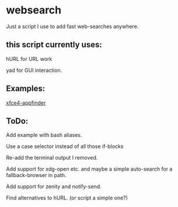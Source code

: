 # websearch
Just a script I use to add fast web-searches anywhere.

## this script currently uses:
hURL for URL work

yad for GUI interaction.

## Examples:
[xfce4-appfinder](https://github.com/svein83/websearch/blob/master/examples.md#xfce4-appfinder)

## ToDo:

Add example with bash aliases.

Use a case selector instead of all those if-blocks

Re-add the terminal output I removed.

Add support for xdg-open etc. and maybe a simple auto-search for a fallback-browser in path. 

Add support for zenity and notify-send.

Find alternatives to hURL. (or script a simple one?)


